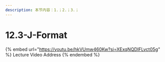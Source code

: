 ```yaml
---
description: 本节内容：1.；2.；3.；
---
```


# 12.3-J-Format

{% embed url="https://youtu.be/hkVUmw460Kw?si=XExqNQDIFLvct05g" %}
Lecture Video Address
{% endembed %}
